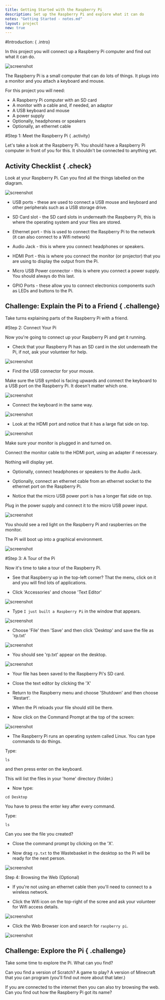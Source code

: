 ```yaml
---
title: Getting Started with the Raspberry Pi
description: Set up the Raspberry Pi and explore what it can do 
notes: "Getting Started - notes.md"
layout: project
new: true
---
```


#Introduction:  { .intro}

In this project you will connect up a Raspberry Pi computer and find out what it can do. 

![screenshot](images/pi-plug-in.gif)

The Raspberry Pi is a small computer that can do lots of things. It plugs into a monitor and you attach a keyboard and mouse. 

For this project you will need:

+ A Raspberry Pi computer with an SD card
+ A monitor with a cable and, if needed, an adaptor
+ A USB keyboard and mouse
+ A power supply
+ Optionally, headphones or speakers
+ Optionally, an ethernet cable


#Step 1: Meet the Raspberry Pi  { .activity}

Let's take a look at the Raspberry Pi. You should have a Raspberry Pi computer in front of you for this. It shouldn't be connected to anything yet. 

## Activity Checklist { .check}

Look at your Raspberry Pi. Can you find all the things labelled on the diagram. 

![screenshot](images/pi-labelled.png)
    
+ USB ports - these are used to connect a USB mouse and keyboard and other peripherals such as a USB storage drive. 

+ SD Card slot - the SD card slots in underneath the Raspberry Pi, this is where the operating system and your files are stored. 
    
+ Ethernet port - this is used to connect the Raspberry Pi to the network (it can also connect to a Wifi network)

+ Audio Jack - this is where you connect headphones or speakers.

+ HDMI Port - this is where you connect the monitor (or projector) that you are using to display the output from the Pi. 

+ Micro USB Power connector - this is where you connect a power supply. You should always do this last. 

+ GPIO Ports - these allow you to connect electronics components such as LEDs and buttons to the Pi.  


## Challenge: Explain the Pi to a Friend { .challenge}

Take turns explaining parts of the Raspberry Pi with a friend. 

#Step 2: Connect Your Pi

Now you're going to connect up your Raspberry Pi and get it running. 

+ Check that your Raspberry Pi has an SD card in the slot underneath the Pi, if not, ask your volunteer for help. 

![screenshot](images/pi-sd.png)

+ Find the USB connector for your mouse. 

Make sure the USB symbol is facing upwards and connect the keyboard to a USB port on the Raspberry Pi. It doesn't matter which one.

![screenshot](images/pi-mouse.png) 

+ Connect the keyboard in the same way. 

![screenshot](images/pi-keyboard.png) 

+ Look at the HDMI port and notice that it has a large flat side on top.

![screenshot](images/pi-hdmi.png) 

Make sure your monitor is plugged in and turned on. 

Connect the monitor cable to the HDMI port, using an adapter if necessary. 

Nothing will display yet.  

+ Optionally, connect headphones or speakers to the Audio Jack. 

+ Optionally, connect an ethernet cable from an ethernet socket to the ethernet port on the Raspberry Pi. 

+ Notice that the micro USB power port is has a longer flat side on top. 

Plug in the power supply and connect it to the micro USB power input. 

![screenshot](images/pi-power.png) 

You should see a red light on the Raspberry Pi and raspberries on the monitor. 

The Pi will boot up into a graphical environment. 

![screenshot](images/pi-desktop.png) 


#Step 3: A Tour of the Pi

Now it's time to take a tour of the Raspberry Pi. 

+ See that Raspberry up in the top-left corner? That the menu, click on it and you will find lots of applications. 

+ Click 'Accessories' and choose 'Text Editor'

![screenshot](images/pi-accessories.png)  

+ Type `I just built a Raspberry Pi` in the window that appears.

![screenshot](images/pi-text-editor.png)  

+ Choose 'File' then 'Save' and then click 'Desktop' and save the file as 'rp.txt'

![screenshot](images/pi-save.png)  

+ You should see 'rp.txt' appear on the desktop. 

![screenshot](images/pi-saved.png)  

+ Your file has been saved to the Raspberry Pi's SD card. 

+ Close the text editor by clicking the 'X'

+ Return to the Raspberry menu and choose 'Shutdown' and then choose 'Restart'. 

+ When the Pi reloads your file should still be there. 

+ Now click on the Command Prompt at the top of the screen:

![screenshot](images/pi-command-prompt.png)  

+ The Raspberry Pi runs an operating system called Linux. You can type commands to do things. 

Type: 

```
ls
``` 

and then press enter on the keyboard.

This will list the files in your 'home' directory (folder.)

+ Now type:

```
cd Desktop
```

You have to press the enter key after every command. 

Type: 

```
ls
``` 

Can you see the file you created?

+ Close the command prompt by clicking on the 'X'. 

+ Now drag `rp.txt` to the Wastebasket in the desktop so the Pi will be ready for the next person.  

![screenshot](images/pi-waste.png)

Step 4: Browsing the Web (Optional)

+ If you're not using an ethernet cable then you'll need to connect to a wireless network. 

+ Click the Wifi icon on the top-right of the scree and ask your volunteer for Wifi access details. 

![screenshot](images/pi-wifi.png)

+ Click the Web Browser icon and search for `raspberry pi`.

![screenshot](images/pi-browser.png)

## Challenge: Explore the Pi { .challenge} 

Take some time to explore the Pi. What can you find?

Can you find a version of Scratch? A game to play? A version of Minecraft that you can program (you'll find out more about that later.)

If you are connected to the internet then you can also try browsing the web. Can you find out how the Raspberry Pi got its name?





